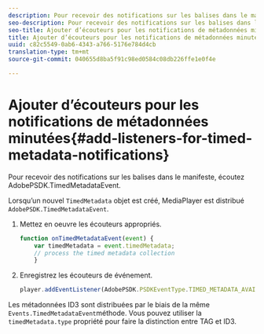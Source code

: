 ```yaml
---
description: Pour recevoir des notifications sur les balises dans le manifeste, écoutez AdobePSDK.TimedMetadataEvent.
seo-description: Pour recevoir des notifications sur les balises dans le manifeste, écoutez AdobePSDK.TimedMetadataEvent.
seo-title: Ajouter d’écouteurs pour les notifications de métadonnées minutées
title: Ajouter d’écouteurs pour les notifications de métadonnées minutées
uuid: c82c5549-0ab6-4343-a766-5176e784d4cb
translation-type: tm+mt
source-git-commit: 040655d8ba5f91c98ed0584c08db226ffe1e0f4e

---
```



# Ajouter d’écouteurs pour les notifications de métadonnées minutées{#add-listeners-for-timed-metadata-notifications}

Pour recevoir des notifications sur les balises dans le manifeste, écoutez AdobePSDK.TimedMetadataEvent.

Lorsqu’un nouvel `TimedMetadata` objet est créé, MediaPlayer est distribué `AdobePSDK.TimedMetadataEvent`.

1. Mettez en oeuvre les écouteurs appropriés.

   ```js
   function onTimedMetadataEvent(event) { 
       var timedMetadata = event.timedMetadata; 
       // process the timed metadata collection 
       } 
   ```

1. Enregistrez les écouteurs de événement.

   ```js
   player.addEventListener(AdobePSDK.PSDKEventType.TIMED_METADATA_AVAILABLE, onTimedMetadataEvent);
   ```

Les métadonnées ID3 sont distribuées par le biais de la même `Events.TimedMetadataEvent`méthode. Vous pouvez utiliser la `timedMetadata.type` propriété pour faire la distinction entre TAG et ID3.

